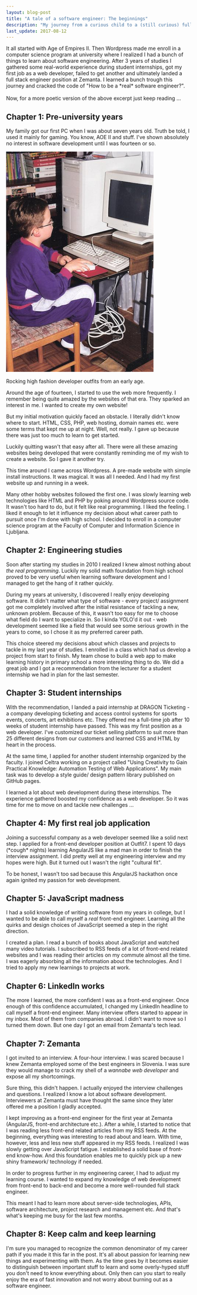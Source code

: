 ```yaml
---
layout: blog-post
title: "A tale of a software engineer: The beginnings"
description: "My journey from a curious child to a (still curious) full stack web engineer."
last_update: 2017-08-12
---
```


<p class="excerpt">
    It all started with Age of Empires II. Then Wordpress made me enroll in a computer science program at university where I realized I had a bunch of things to learn about software engineering. After 3 years of studies I gathered some real-world experience during student internships, got my first job as a web developer, failed to get another and ultimately landed a full stack engineer position at Zemanta. I learned a bunch trough this journey and cracked the code of "How to be a *real* software engineer?".
    <br><br>
    Now, for a more poetic version of the above excerpt just keep reading ...
</p>

## Chapter 1: Pre-university years

My family got our first PC when I was about seven years old. Truth be told, I used it mainly for gaming. You know, AOE II and stuff. I've shown absolutely no interest in software development until I was fourteen or so.

<div class="image image--centered">
    <img src="/images/george_byte_first_pc.jpeg" alt="George Byte's first PC" class="image__img">
    <p class="image__description">Rocking high fashion developer outfits from an early age.</p>
</div>

Around the age of fourteen, I started to use the web more frequently. I remember being quite amazed by the websites of that era. They sparked an interest in me. I wanted to create my own website!

But my initial motivation quickly faced an obstacle. I literally didn't know where to start. HTML, CSS, PHP, web hosting, domain names etc. were some terms that kept me up at night. Well, not really. I gave up because there was just too much to learn to get started.

Luckily quitting wasn't that easy after all. There were all these amazing websites being developed that were constantly reminding me of my wish to create a website. So I gave it another try.

This time around I came across Wordpress. A pre-made website with simple install instructions. It was magical. It was all I needed. And I had my first website up and running in a week.

Many other hobby websites followed the first one. I was slowly learning web technologies like HTML and PHP by poking around Wordpress source code. It wasn't too hard to do, but it felt like real programming. I liked the feeling. I liked it enough to let it influence my decision about what career path to pursuit once I'm done with high school. I decided to enroll in a computer science program at the Faculty of Computer and Information Science in Ljubljana.

## Chapter 2: Engineering studies

Soon after starting my studies in 2010 I realized I knew almost nothing about *the real programming*. Luckily my solid math foundation from high school proved to be very useful when learning software development and I managed to get the hang of it rather quickly.

During my years at university, I discovered I really enjoy developing software. It didn't matter what type of software - every project/ assignment got me completely involved after the initial resistance of tackling a new, unknown problem. Because of this, it wasn't too easy for me to choose what field do I want to specialize in. So I kinda YOLO'd it out - web development seemed like a field that would see some serious growth in the years to come, so I chose it as my preferred career path.

This choice steered my decisions about which classes and projects to tackle in my last year of studies. I enrolled in a class which had us develop a project from start to finish. My team chose to build a web app to make learning history in primary school a more interesting thing to do. We did a great job and I got a recommendation from the lecturer for a student internship we had in plan for the last semester.

## Chapter 3: Student internships

With the recommendation, I landed a paid internship at DRAGON Ticketing - a company developing ticketing and access control systems for sports events, concerts, art exhibitions etc. They offered me a full-time job after 10 weeks of student internship have passed. This was my first position as a web developer. I've customized our ticket selling platform to suit more than 25 different designs from our customers and learned CSS and HTML by heart in the process.

At the same time, I applied for another student internship organized by the faculty. I joined Celtra working on a project called "Using Creativity to Gain Practical Knowledge: Automation Testing of Web Applications". My main task was to develop a style guide/ design pattern library published on GitHub pages.

I learned a lot about web development during these internships. The experience gathered boosted my confidence as a web developer. So it was time for me to move on and tackle new challenges ...

## Chapter 4: My first real job application

Joining a successful company as a web developer seemed like a solid next step. I applied for a front-end developer position at Outfit7. I spent 10 days (\*cough\* nights) learning AngularJS like a mad man in order to finish the interview assignment. I did pretty well at my engineering interview and my hopes were high. But it turned out I wasn't the right "cultural fit".

To be honest, I wasn't too sad because this AngularJS hackathon once again ignited my passion for web development.

## Chapter 5: JavaScript madness

I had a solid knowledge of writing software from my years in college, but I wanted to be able to call myself a *real* front-end engineer. Learning all the quirks and design choices of JavaScript seemed a step in the right direction.

I created a plan. I read a bunch of books about JavaScript and watched many video tutorials. I subscribed to RSS feeds of a lot of front-end related websites and I was reading their articles on my commute almost all the time. I was eagerly absorbing all the information about the technologies. And I tried to apply my new learnings to projects at work.

## Chapter 6: LinkedIn works

The more I learned, the more confident I was as a front-end engineer. Once enough of this confidence accumulated, I changed my LinkedIn headline to call myself a front-end engineer. Many interview offers started to appear in my inbox. Most of them from companies abroad. I didn't want to move so I turned them down. But one day I got an email from Zemanta's tech lead.

## Chapter 7: Zemanta

I got invited to an interview. A four-hour interview. I was scared because I knew Zemanta employed some of the best engineers in Slovenia. I was sure they would manage to crack my shell of a *wannabe web developer* and expose all my shortcomings.

Sure thing, this didn't happen. I actually enjoyed the interview challenges and questions. I realized I know a lot about software development. Interviewers at Zemanta must have thought the same since they later offered me a position I gladly accepted.

I kept improving as a front-end engineer for the first year at Zemanta (AngularJS, front-end architecture etc.). After a while, I started to notice that I was reading less front-end related articles from my RSS feeds. At the beginning, everything was interesting to read about and learn. With time, however, less and less new stuff appeared in my RSS feeds. I realized I was slowly getting over JavaScript fatigue. I established a solid base of front-end know-how. And this foundation enables me to quickly pick up a new shiny framework/ technology if needed.

In order to progress further in my engineering career, I had to adjust my learning course. I wanted to expand my knowledge of web development from front-end to back-end and become a more well-rounded full stack engineer.

This meant I had to learn more about server-side technologies, APIs, software architecture, project research and management etc. And that's what's keeping me busy for the last few months.

## Chapter 8: Keep calm and keep learning

I'm sure you managed to recognize the common denominator of my career path if you made it this far in the post. It's all about passion for learning new things and experimenting with them. As the time goes by it becomes easier to distinguish between important stuff to learn and some overly-hyped stuff you don't need to know everything about. Only then can you start to really enjoy the era of fast innovation and not worry about burning out as a software engineer.
